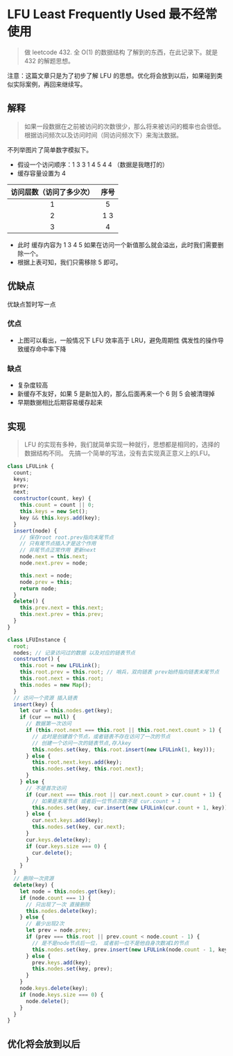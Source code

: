# LFU Least Frequently Used 最不经常使用

> 做 leetcode 432. 全 O(1) 的数据结构 了解到的东西，在此记录下。就是 432 的解题思想。

注意：这篇文章只是为了初步了解 LFU 的思想。优化将会放到以后，如果碰到类似实际案例，再回来继续写。

## 解释

> 如果一段数据在之前被访问的次数很少，那么将来被访问的概率也会很低。根据访问频次以及访问时间（同访问频次下）来淘汰数据。

不列举图片了简单数字模拟下。

- 假设一个访问顺序：1 3 3 1 4 5 4 4 （数据是我瞎打的）
- 缓存容量设置为 4

| <center>访问层数（访问了多少次）<center> | <center>序号<center> |
| :--------------------------------------: | :------------------: |
|                    1                     |          5           |
|                    2                     |         1 3          |
|                    3                     |          4           |

- 此时 缓存内容为 1 3 4 5 如果在访问一个新值那么就会溢出，此时我们需要删除一个。
- 根据上表可知，我们只需移除 5 即可。

## 优缺点

优缺点暂时写一点

### 优点

- 上图可以看出，一般情况下 LFU 效率高于 LRU，避免周期性 偶发性的操作导致缓存命中率下降

### 缺点

- 复杂度较高
- 新缓存不友好，如果 5 是新加入的，那么后面再来一个 6 则 5 会被清理掉
- 早期数据相比后期容易缓存起来

## 实现

> LFU 的实现有多种，我们就简单实现一种就行，思想都是相同的，选择的数据结构不同。
先搞一个简单的写法，没有去实现真正意义上的LFU。

```javascript
class LFULink {
  count;
  keys;
  prev;
  next;
  constructor(count, key) {
    this.count = count || 0;
    this.keys = new Set();
    key && this.keys.add(key);
  }
  insert(node) {
    // 保存root root.prev指向末尾节点
    // 只有尾节点插入才是这个作用
    // 非尾节点正常作用 更新next
    node.next = this.next;
    node.next.prev = node;

    this.next = node;
    node.prev = this;
    return node;
  }
  delete() {
    this.prev.next = this.next;
    this.next.prev = this.prev;
  }
}

class LFUInstance {
  root;
  nodes; // 记录访问过的数据 以及对应的链表节点
  constructor() {
    this.root = new LFULink();
    this.root.prev = this.root; // 哨兵，双向链表 prev始终指向链表末尾节点
    this.root.next = this.root;
    this.nodes = new Map();
  }
  // 访问一个资源 插入链表
  insert(key) {
    let cur = this.nodes.get(key);
    if (cur == null) {
      // 数据第一次访问
      if (this.root.next === this.root || this.root.next.count > 1) {
        // 此时是创建首个节点，或者链表不存在访问了一次的节点
        // 创建一个访问一次的链表节点,存入key
        this.nodes.set(key, this.root.insert(new LFULink(1, key)));
      } else {
        this.root.next.keys.add(key);
        this.nodes.set(key, this.root.next);
      }
    } else {
      // 不是首次访问
      if (cur.next === this.root || cur.next.count > cur.count + 1) {
        // 如果是末尾节点 或者后一位节点次数不是 cur.count + 1
        this.nodes.set(key, cur.insert(new LFULink(cur.count + 1, key)));
      } else {
        cur.next.keys.add(key);
        this.nodes.set(key, cur.next);
      }
      cur.keys.delete(key);
      if (cur.keys.size === 0) {
        cur.delete();
      }
    }
  }
  // 删除一次资源
  delete(key) {
    let node = this.nodes.get(key);
    if (node.count === 1) {
      // 只出现了一次 直接删除
      this.nodes.delete(key);
    } else {
      // 最少出现2次
      let prev = node.prev;
      if (prev === this.root || prev.count < node.count - 1) {
        // 是不是node节点后一位， 或者前一位不是他自身次数减1的节点
        this.nodes.set(key, prev.insert(new LFULink(node.count - 1, key)));
      } else {
        prev.keys.add(key);
        this.nodes.set(key, prev);
      }
    }
    node.keys.delete(key);
    if (node.keys.size === 0) {
      node.delete();
    }
  }
}
```



## 优化将会放到以后